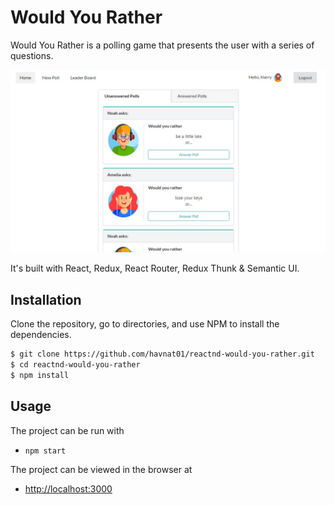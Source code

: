 # Would You Rather

Would You Rather is a polling game that presents the user with a series of questions.

![screenshot #1](public/images/demo.jpg)

It's built with React, Redux, React Router, Redux Thunk & Semantic UI.

## Installation

Clone the repository, go to directories, and use NPM to install the dependencies.

```bash
$ git clone https://github.com/havnat01/reactnd-would-you-rather.git
$ cd reactnd-would-you-rather
$ npm install
```

## Usage

The project can be run with

- `npm start`

The project can be viewed in the browser at

- [http://localhost:3000](http://localhost:3000)
